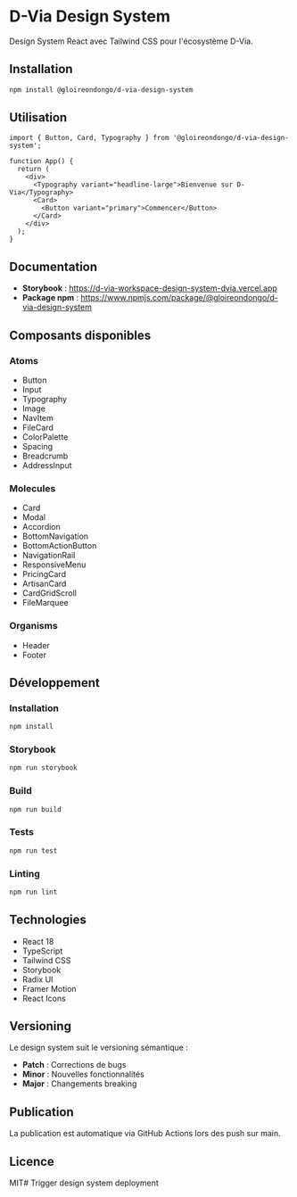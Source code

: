 # D-Via Design System

Design System React avec Tailwind CSS pour l'écosystème D-Via.

## Installation

```bash
npm install @gloireondongo/d-via-design-system
```

## Utilisation

```tsx
import { Button, Card, Typography } from '@gloireondongo/d-via-design-system';

function App() {
  return (
    <div>
      <Typography variant="headline-large">Bienvenue sur D-Via</Typography>
      <Card>
        <Button variant="primary">Commencer</Button>
      </Card>
    </div>
  );
}
```

## Documentation

- **Storybook** : https://d-via-workspace-design-system-dvia.vercel.app
- **Package npm** : https://www.npmjs.com/package/@gloireondongo/d-via-design-system

## Composants disponibles

### Atoms
- Button
- Input
- Typography
- Image
- NavItem
- FileCard
- ColorPalette
- Spacing
- Breadcrumb
- AddressInput

### Molecules
- Card
- Modal
- Accordion
- BottomNavigation
- BottomActionButton
- NavigationRail
- ResponsiveMenu
- PricingCard
- ArtisanCard
- CardGridScroll
- FileMarquee

### Organisms
- Header
- Footer

## Développement

### Installation
```bash
npm install
```

### Storybook
```bash
npm run storybook
```

### Build
```bash
npm run build
```

### Tests
```bash
npm run test
```

### Linting
```bash
npm run lint
```

## Technologies

- React 18
- TypeScript
- Tailwind CSS
- Storybook
- Radix UI
- Framer Motion
- React Icons

## Versioning

Le design system suit le versioning sémantique :
- **Patch** : Corrections de bugs
- **Minor** : Nouvelles fonctionnalités
- **Major** : Changements breaking

## Publication

La publication est automatique via GitHub Actions lors des push sur main.

## Licence

MIT# Trigger design system deployment

